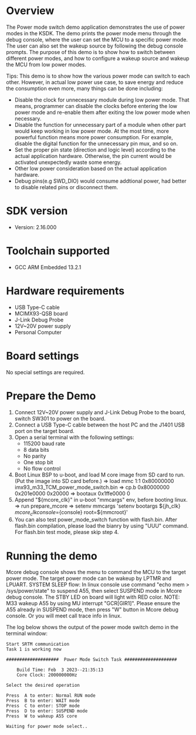 Overview
========
The Power mode switch demo application demonstrates the use of power modes in the KSDK. The demo prints the power mode menu
through the debug console, where the user can set the MCU to a specific power mode. The user can also set the wakeup
source by following the debug console prompts. The purpose of this demo is to show how to switch between different power
 modes, and how to configure a wakeup source and wakeup the MCU from low power modes.

 Tips:
 This demo is to show how the various power mode can switch to each other. However, in actual low power use case, to save energy and reduce the consumption even more, many things can be done including:
 - Disable the clock for unnecessary module during low power mode. That means, programmer can disable the clocks before entering the low power mode and re-enable them after exiting the low power mode when necessary.
 - Disable the function for unnecessary part of a module when other part would keep working in low power mode. At the most time, more powerful function means more power consumption. For example, disable the digital function for the unnecessary pin mux, and so on.
 - Set the proper pin state (direction and logic level) according to the actual application hardware. Otherwise, the pin current would be activated unexpectedly waste some energy.
 - Other low power consideration based on the actual application hardware.
 - Debug pins(e.g SWD_DIO) would consume addtional power, had better to disable related pins or disconnect them. 


SDK version
===========
- Version: 2.16.000

Toolchain supported
===================
- GCC ARM Embedded  13.2.1

Hardware requirements
=====================
- USB Type-C cable
- MCIMX93-QSB board
- J-Link Debug Probe
- 12V~20V power supply
- Personal Computer

Board settings
==============
No special settings are required.

Prepare the Demo
================
1.  Connect 12V~20V power supply and J-Link Debug Probe to the board, switch SW301 to power on the board.
2.  Connect a USB Type-C cable between the host PC and the J1401 USB port on the target board.
3.  Open a serial terminal with the following settings:
    - 115200 baud rate
    - 8 data bits
    - No parity
    - One stop bit
    - No flow control
4.  Boot Linux BSP to u-boot, and load M core image from SD card to run. (Put the image into SD card before.)
    => load mmc 1:1 0x80000000 imx93_m33_TCM_power_mode_switch.bin
    => cp.b 0x80000000 0x201e0000 0x20000
    => bootaux 0x1ffe0000 0
5.  Append "${mcore_clk}" in u-boot "mmcargs" env, before booting linux.
    => run prepare_mcore
    => setenv mmcargs 'setenv bootargs ${jh_clk} ${mcore_clk} console=${console} root=${mmcroot}'
6.  You can also test power_mode_switch function with flash.bin. After flash.bin compilation, please load the bianry by using "UUU" command.
    For flash.bin test mode, please skip step 4.

Running the demo
================
Mcore debug console shows the menu to command the MCU to the target power mode. The target power mode can be wakeup by LPTMR and LPUART.
SYSTEM SLEEP flow: In linux console use command "echo mem > /sys/power/state" to suspend A55, then select SUSPEND mode in Mcore debug console. The STBY LED on board will light with RED color.
NOTE: M33 wakeup A55 by using MU interrupt "GCR[GIR1]". Please ensure the A55 already in SUSPEND mode, then press "W" button in Mcore debug console. Or you will meet call trace info in linux.

The log below shows the output of the power mode switch demo in the terminal window:
~~~~~~~~~~~~~~~~~~~~~~~~~~~~~~~~~~~
Start SRTM communication
Task 1 is working now

####################  Power Mode Switch Task ####################

    Build Time: Feb  3 2023--21:35:13
    Core Clock: 200000000Hz

Select the desired operation

Press  A to enter: Normal RUN mode
Press  B to enter: WAIT mode
Press  C to enter: STOP mode
Press  D to enter: SUSPEND mode
Press  W to wakeup A55 core

Waiting for power mode select..
~~~~~~~~~~~~~~~~~~~~~~~~~~~~~~~~~~~
